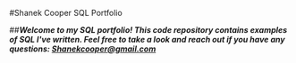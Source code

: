 
#Shanek Cooper SQL Portfolio

##***Welcome to my SQL portfolio! This code repository contains examples of SQL I've written. Feel free to take a look and reach out if you have any questions: Shanekcooper@gmail.com***
